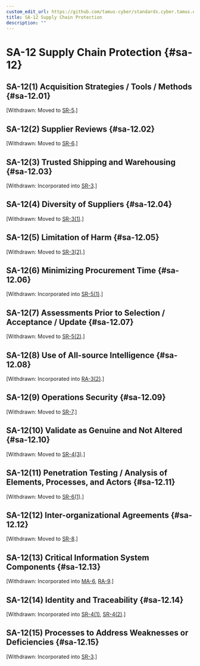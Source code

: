 ```yaml
---
custom_edit_url: https://github.com/tamus-cyber/standards.cyber.tamus.edu/tree/main/content/tamus.edu/TAMUS_profile.xml
title: SA-12 Supply Chain Protection
description: ""
---
```


# SA-12 Supply Chain Protection {#sa-12}

## SA-12(1) Acquisition Strategies / Tools / Methods {#sa-12.01}

[Withdrawn: Moved to [SR-5](../sr/sr-05#sr-05).]

## SA-12(2) Supplier Reviews {#sa-12.02}

[Withdrawn: Moved to [SR-6](../sr/sr-06#sr-06).]

## SA-12(3) Trusted Shipping and Warehousing {#sa-12.03}

[Withdrawn: Incorporated into [SR-3](../sr/sr-03#sr-03).]

## SA-12(4) Diversity of Suppliers {#sa-12.04}

[Withdrawn: Moved to [SR-3(1)](../sr/sr-03#sr-03.01).]

## SA-12(5) Limitation of Harm {#sa-12.05}

[Withdrawn: Moved to [SR-3(2)](../sr/sr-03#sr-03.02).]

## SA-12(6) Minimizing Procurement Time {#sa-12.06}

[Withdrawn: Incorporated into [SR-5(1)](../sr/sr-05#sr-05.01).]

## SA-12(7) Assessments Prior to Selection / Acceptance / Update {#sa-12.07}

[Withdrawn: Moved to [SR-5(2)](../sr/sr-05#sr-05.02).]

## SA-12(8) Use of All-source Intelligence {#sa-12.08}

[Withdrawn: Incorporated into [RA-3(2)](../ra/ra-03#ra-03.02).]

## SA-12(9) Operations Security {#sa-12.09}

[Withdrawn: Moved to [SR-7](../sr/sr-07#sr-07).]

## SA-12(10) Validate as Genuine and Not Altered {#sa-12.10}

[Withdrawn: Moved to [SR-4(3)](../sr/sr-04#sr-04.03).]

## SA-12(11) Penetration Testing / Analysis of Elements, Processes, and Actors {#sa-12.11}

[Withdrawn: Moved to [SR-6(1)](../sr/sr-06#sr-06.01).]

## SA-12(12) Inter-organizational Agreements {#sa-12.12}

[Withdrawn: Moved to [SR-8](../sr/sr-08#sr-08).]

## SA-12(13) Critical Information System Components {#sa-12.13}

[Withdrawn: Incorporated into [MA-6](../ma/ma-06#ma-06), [RA-9](../ra/ra-09#ra-09).]

## SA-12(14) Identity and Traceability {#sa-12.14}

[Withdrawn: Incorporated into [SR-4(1)](../sr/sr-04#sr-04.01), [SR-4(2)](../sr/sr-04#sr-04.02).]

## SA-12(15) Processes to Address Weaknesses or Deficiencies {#sa-12.15}

[Withdrawn: Incorporated into [SR-3](../sr/sr-03#sr-03).]

